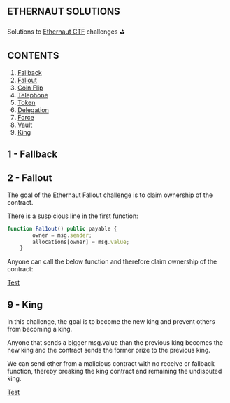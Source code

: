## ETHERNAUT SOLUTIONS

Solutions to [Ethernaut CTF](https://ethernaut.openzeppelin.com/) challenges ⛳️

## CONTENTS

1. [Fallback](#1---fallback)
2. [Fallout](#2---fallout)
3. [Coin Flip](#3---coinflip)
4. [Telephone](#4---telephone)
5. [Token](#5---token)
6. [Delegation](#6---delegation)
7. [Force](#7---force)
8. [Vault](#8---vault)
9. [King](#9---king)

## 1 - Fallback

## 2 - Fallout

The goal of the Ethernaut Fallout challenge is to claim ownership of the contract.

There is a suspicious line in the first function:

```javascript
function Fal1out() public payable {
        owner = msg.sender;
        allocations[owner] = msg.value;
    }
```
Anyone can call the below function and therefore claim ownership of the contract:

[Test](https://github.com/Derastephh/ethernaut-solutions/blob/main/test/FallOutTest.t.sol)

## 9 - King

In this challenge, the goal is to become the new king and prevent others from becoming a king.

Anyone that sends a bigger msg.value than the previous king becomes the new king and the contract sends the former prize to the previous king.

We can send ether from a malicious contract with no receive or fallback function, thereby breaking the king contract and remaining the undisputed king.

[Test](https://github.com/Derastephh/ethernaut-solutions/blob/main/test/KingTest.sol)